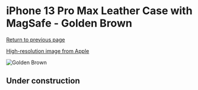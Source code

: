 # iPhone 13 Pro Max Leather Case with MagSafe - Golden Brown

[Return to previous page](/iphone_13)

[High-resolution image from Apple](https://store.storeimages.cdn-apple.com/8756/as-images.apple.com/is/MM1L3?wid=4500&hei=4500&fmt=png)

<div style="width: 512px"><img src="/almost_uncompressed/MM1L3.webp" alt="Golden Brown"></div>

## Under construction
